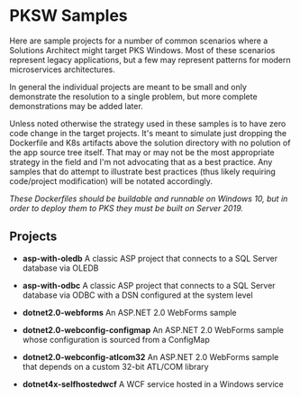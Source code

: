 # PKSW Samples

Here are sample projects for a number of common scenarios where a Solutions Architect might target PKS Windows. Most of these scenarios represent legacy applications, but a few may represent patterns for modern microservices architectures.

In general the individual projects are meant to be small and only demonstrate the resolution to a single problem, but more complete demonstrations may be added later.

Unless noted otherwise the strategy used in these samples is to have zero code change in the target projects. It's meant to simulate just dropping the Dockerfile and K8s artifacts above the solution directory with no polution of the app source tree itself. That may or may not be the most appropriate strategy in the field and I'm not advocating that as a best practice. Any samples that do attempt to illustrate best practices (thus likely requiring code/project modification) will be notated accordingly.

*These Dockerfiles should be buildable and runnable on Windows 10, but in order to deploy them to PKS they must be built on Server 2019.*

## Projects

* **asp-with-oledb** A classic ASP project that connects to a SQL Server database via OLEDB

* **asp-with-odbc** A classic ASP project that connects to a SQL Server database via ODBC with a DSN configured at the system level

* **dotnet2.0-webforms** An ASP.NET 2.0 WebForms sample

* **dotnet2.0-webconfig-configmap** An ASP.NET 2.0 WebForms sample whose configuration is sourced from a ConfigMap

* **dotnet2.0-webconfig-atlcom32** An ASP.NET 2.0 WebForms sample that depends on a custom 32-bit ATL/COM library

* **dotnet4x-selfhostedwcf** A WCF service hosted in a Windows service